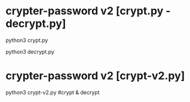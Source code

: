 # crypter-password v2 [crypt.py - decrypt.py]

python3 crypt.py

python3 decrypt.py

# crypter-password v2 [crypt-v2.py]

python3 crypt-v2.py #crypt & decrypt
